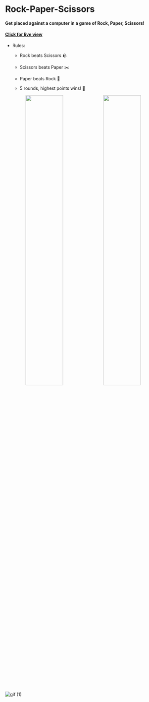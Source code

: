 # Rock-Paper-Scissors


#### Get placed against a computer in a game of Rock, Paper, Scissors!
#### [Click for live view](https://emxda.github.io/Rock-Paper-Scissors/)

- Rules:

   - Rock beats Scissors 🪨
   
   - Scissors beats Paper :scissors:
   
   - Paper beats Rock :page_with_curl:
   
   - 5 rounds, highest points wins! :tada:

<p align="middle">
  <img src="https://user-images.githubusercontent.com/81132948/215736211-7c0baa40-b55e-4d45-988d-5682fceba30f.png" width="49%">
  <img src="https://user-images.githubusercontent.com/81132948/215736394-9875a4bd-93cf-416d-9c17-7536c3c45ca4.png" width="49%">
</p>

![gif (1)](https://user-images.githubusercontent.com/81132948/215738132-edb4bea4-a0cc-49be-8b5c-8eeb71589854.gif)

